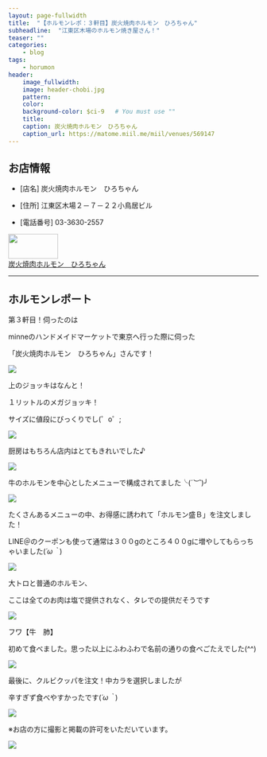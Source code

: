 ```yaml
---
layout: page-fullwidth
title:  "【ホルモンレポ：３軒目】炭火焼肉ホルモン　ひろちゃん"
subheadline:  "江東区木場のホルモン焼き屋さん！"
teaser: ""
categories:
    - blog
tags:
    - horumon
header:
    image_fullwidth:
    image: header-chobi.jpg
    pattern:
    color:
    background-color: $ci-9   # You must use ""
    title:
    caption: 炭火焼肉ホルモン　ひろちゃん
    caption_url: https://matome.miil.me/miil/venues/569147
---
```


## お店情報

* [店名] 炭火焼肉ホルモン　ひろちゃん

* [住所] 江東区木場２－７－２２小鳥居ビル

* [電話番号] 03-3630-2557

<div id="affili-box">
    <div class="afi-image">
        <a href="https://matome.miil.me/miil/venues/569147" target="_blank">
            <img src="https://images.miil.me/i/a06843b8-be74-11e4-a869-22000aa686c4.jpgc?width=680&height=240&quality=90" width="100" height="50" style="border: none;">
        </a>
    </div>
    <div id="afi-info">
        <div class="afi-link">
            <a href="https://matome.miil.me/miil/venues/569147" target="_blank">炭火焼肉ホルモン　ひろちゃん
            </a>
        </div>
    </div>
</div>

---

## ホルモンレポート

第３軒目！伺ったのは

minneのハンドメイドマーケットで東京へ行った際に伺った

「炭火焼肉ホルモン　ひろちゃん」さんです！

![](https://lh3.googleusercontent.com/pw/ACtC-3fLog9KKMOsYL0XgbHzZkgwfz8zCbPfTqTnClOUk3mdeB-qyrbz3OYd30Xd3hly2tYvpHVpd15J8HbC9UBj2RA3LL8Mm82V5SMhYybXdnlcQLviS6nebxyHxF1PsdAIE22vxn8ygrFUKA6Ou8m8KgW7=w643-h429-no?authuser=2)

上のジョッキはなんと！

１リットルのメガジョッキ！

サイズに値段にびっくりでし(゜o゜;

![](https://lh3.googleusercontent.com/pw/ACtC-3eI0RfPsf3UN6U6vWOhiVeutRpcB1jZ3HNRUUe9C8gq3TO2GXATmXcW1XxNLZhwmn_JBGxEiczWBIzrvVdxEKoT2YCa9ENnvD4BckeAqcjyXiQTBx5d-QlH8PyNHMbOWRUh1hN88kLNUp6QCtRTJYBB=w643-h429-no?authuser=2)

厨房はもちろん店内はとてもきれいでした♪

![](https://lh3.googleusercontent.com/pw/ACtC-3cUyhqo9nap0kijK1dezqUGjYfPm8PldQsnJQYJBTHX_fAJZ8-NJUIUSRcf3lD38O4svDL3UeXLeWTwdFyTlI4NpMs3Ai37mQ3Mmgd2NjTETthURZTBF1CJzQ0TG5p5gTby4p_YWaASx3JxMikL-gOD=w643-h429-no?authuser=2)

牛のホルモンを中心としたメニューで構成されてました╰(*´︶`*)╯

![](https://lh3.googleusercontent.com/pw/ACtC-3e2t5O_EcLI1ypF_HciIXgaussE3PW0PVEaLp-hMLjHt9dYt58ZrWD8qfoTF_148fsthLAeMBKrMI-ajEcsUCJTCpJg0BIJcdJHplx2ZfMxNvQnqo7kNTb_lBb_PZjnwlPv56ukInA_bDpL72Zpwgr3=w643-h429-no?authuser=2)

たくさんあるメニューの中、お得感に誘われて「ホルモン盛Ｂ」を注文しました！

LINE＠のクーポンも使って通常は３００gのところ４００gに増やしてもらっちゃいました(*´ω｀*)

![](https://lh3.googleusercontent.com/pw/ACtC-3cyDA8Cd62GZfc2Y3oF0kwUhQmlFUrFlDyHbezFsyBZkqXaxaXcqU0JAESs7cjny6WN0svvjAXJJE1K4_yVejQOS1OS3iS-HyrhPWlxQv5YDwXfByTjhDGihf5277yySCHt18BdfUu49dkzucyMn0y3=w643-h429-no?authuser=2)


大トロと普通のホルモン、

ここは全てのお肉は塩で提供されなく、タレでの提供だそうです

![](https://lh3.googleusercontent.com/pw/ACtC-3ehV0_B1GeVMaPyAQ_EvR24xK88kPi950O-jJ7MHN3Y8NXAT19VCk8sg3sKvdGk2Wpabs0WXh7ZLswAkaoOzMuznXcRv891Ew1OJk99C68ajSUCXdPaK8yuvIC3NmP1r98B02ss1Ruygelnv35L1igH=w643-h429-no?authuser=2)


フワ【牛　肺】

初めて食べました。思った以上にふわふわで名前の通りの食べごたえでした(^^)

![](https://lh3.googleusercontent.com/pw/ACtC-3eH5YT6819oYtBEWRxPoNdyOd5LbUa9yKVh-14BVI-s_SuDbWmII7DA8TFB0av3UIZs4TUFpK1-Tq6OKgTsUogg92F-NRE94kO_XaDCawCjS22c2jZU0_yIqOqosUyvoIZeTYhaGrV-fFSwvJ9oRZrm=w643-h429-no?authuser=2)

最後に、クルビクッパを注文！中カラを選択しましたが

辛すぎず食べやすかったです(*´ω｀*)

![](https://lh3.googleusercontent.com/pw/ACtC-3dceeXEIe6bxM-S6oSAc5vP3D0uq9bQntGou7TUSCDk0pvmwuuByAEazBpgovIAT-bRVIw3-HwCfcHmMF2c7P1HzoD_Gf0Hv8-m0KMTZPNfep49XTY8uNjATIOQnBoocjT9nj3-3aC6sQRIvhpPaawx=w643-h429-no?authuser=2)

※お店の方に撮影と掲載の許可をいただいています。

![](https://lh3.googleusercontent.com/pw/ACtC-3eMlWTnAYUBycxRF_TUYpR7Gup7uUrbIIotC1_PpI_Rlzp1MfTHfT3pbDNNLw1spuExDzWX05iKcPhwqJZTte5FhVQDQ1pQZ2FwimaaqgO0kSNW5g2ZuRDoJMtkXOADzkA5rKreF9BCWknIlblKOqmi=w370-h320-no?authuser=2)
